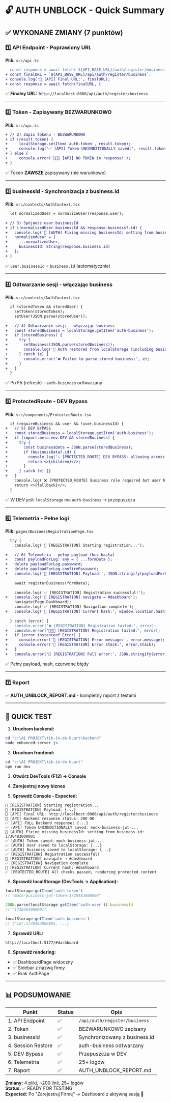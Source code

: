# 🔓 AUTH UNBLOCK - Quick Summary

## ✅ WYKONANE ZMIANY (7 punktów)

### 1️⃣ API Endpoint - Poprawiony URL
**Plik:** `src/api.ts`
```diff
- const response = await fetch(`${API_BASE_URL}/auth/register/business`, {
+ const finalURL = `${API_BASE_URL}/api/auth/register/business`;
+ console.log('📡 [API] Final URL:', finalURL);
+ const response = await fetch(finalURL, {
```
✅ **Finalny URL:** `http://localhost:8080/api/auth/register/business`

---

### 2️⃣ Token - Zapisywany BEZWARUNKOWO
**Plik:** `src/api.ts`
```diff
+ // 2) Zapis tokenu - BEZWARUNKOWO
+ if (result.token) {
+     localStorage.setItem('auth-token', result.token);
+     console.log('✅ [API] Token UNCONDITIONALLY saved:', result.token.substring(0, 20) + '...');
+ } else {
+     console.error('🔴🔴🔴 [API] NO TOKEN in response!');
+ }
```
✅ Token **ZAWSZE** zapisywany (nie warunkowo)

---

### 3️⃣ businessId - Synchronizacja z business.id
**Plik:** `src/contexts/AuthContext.tsx`
```diff
  let normalizedUser = normalizeUser(response.user);
  
+ // 3) Spójność user.businessId
+ if (!normalizedUser.businessId && response.business?.id) {
+   console.log('🔧 [AUTH] Fixing missing businessId: setting from business.id:', response.business.id);
+   normalizedUser = {
+     ...normalizedUser,
+     businessId: String(response.business.id)
+   };
+ }
```
✅ `user.businessId` = `business.id` (automatycznie)

---

### 4️⃣ Odtwarzanie sesji - włączając business
**Plik:** `src/contexts/AuthContext.tsx`
```diff
  if (storedToken && storedUser) {
    setToken(storedToken);
    setUser(JSON.parse(storedUser));
    
+   // 4) Odtwarzanie sesji - włączając business
+   const storedBusiness = localStorage.getItem('auth-business');
+   if (storedBusiness) {
+     try {
+       setBusiness(JSON.parse(storedBusiness));
+       console.log('🔐 Auth restored from localStorage (including business)');
+     } catch (e) {
+       console.error('❌ Failed to parse stored business:', e);
+     }
+   }
  }
```
✅ Po F5 (refresh) - `auth-business` odtwarzany

---

### 5️⃣ ProtectedRoute - DEV Bypass
**Plik:** `src/components/ProtectedRoute.tsx`
```diff
  if (requireBusiness && user && !user.businessId) {
+   // 5) DEV BYPASS
+   const storedBusiness = localStorage.getItem('auth-business');
+   if (import.meta.env.DEV && storedBusiness) {
+     try {
+       const businessData = JSON.parse(storedBusiness);
+       if (businessData?.id) {
+         console.log('⚠️ [PROTECTED_ROUTE] DEV BYPASS: allowing access');
+         return <>{children}</>;
+       }
+     } catch (e) {}
+   }
    console.log('❌ [PROTECTED_ROUTE] Business role required but user has no businessId');
    return <>{fallback}</>;
  }
```
✅ W DEV jeśli `localStorage` ma `auth-business` → przepuszcza

---

### 6️⃣ Telemetria - Pełne logi
**Plik:** `pages/BusinessRegistrationPage.tsx`
```diff
  try {
    console.log('🔵 [REGISTRATION] Starting registration...');
    
+   // 6) Telemetria - pełny payload (bez hasła)
+   const payloadForLog: any = { ...formData };
+   delete payloadForLog.password;
+   delete payloadForLog.confirmPassword;
+   console.log('🔵 [REGISTRATION] Payload:', JSON.stringify(payloadForLog, null, 2));
    
    await registerBusiness(formData);
    
    console.log('✅ [REGISTRATION] Registration successful!');
+   console.log('🔵 [REGISTRATION] navigate → #dashboard');
    navigate(Page.Dashboard);
    console.log('✅ [REGISTRATION] Navigation complete');
+   console.log('🔵 [REGISTRATION] Current hash:', window.location.hash);
    
  } catch (error) {
-   console.error('❌ [REGISTRATION] Registration failed:', error);
+   console.error('🔴🔴🔴 [REGISTRATION] Registration failed:', error);
+   if (error instanceof Error) {
+     console.error('🔴 [REGISTRATION] Error message:', error.message);
+     console.error('🔴 [REGISTRATION] Error stack:', error.stack);
+   }
+   console.error('🔴 [REGISTRATION] Full error:', JSON.stringify(error, null, 2));
```
✅ Pełny payload, hash, czerwone błędy

---

### 7️⃣ Raport
✅ **AUTH_UNBLOCK_REPORT.md** - kompletny raport z testami

---

## 🧪 QUICK TEST

1. **Uruchom backend:**
```powershell
cd "c:\AI PROJEKT\tik-in-de-buurt\backend"
node enhanced-server.js
```

2. **Uruchom frontend:**
```powershell
cd "c:\AI PROJEKT\tik-in-de-buurt"
npm run dev
```

3. **Otwórz DevTools (F12) → Console**

4. **Zarejestruj nowy biznes**

5. **Sprawdź Console - Expected:**
```
🔵 [REGISTRATION] Starting registration...
🔵 [REGISTRATION] Payload: {...}
📡 [API] Final URL: http://localhost:8080/api/auth/register/business
📡 [API] Backend response status: 200 OK
✅ [API] FULL Backend response: {...}
✅ [API] Token UNCONDITIONALLY saved: mock-business-jwt-...
🔧 [AUTH] Fixing missing businessId: setting from business.id: 1730483000001
✅ [AUTH] Token saved: mock-business-jwt-...
✅ [AUTH] User saved to localStorage: {...}
✅ [AUTH] Business saved to localStorage: {...}
✅ [REGISTRATION] Registration successful!
🔵 [REGISTRATION] navigate → #dashboard
✅ [REGISTRATION] Navigation complete
🔵 [REGISTRATION] Current hash: #dashboard
✅ [PROTECTED_ROUTE] All checks passed, rendering protected content
```

6. **Sprawdź localStorage (DevTools → Application):**
```javascript
localStorage.getItem('auth-token')
// "mock-business-jwt-token-1730483000000"

JSON.parse(localStorage.getItem('auth-user')).businessId
// "1730483000001"

localStorage.getItem('auth-business')
// {"id":1730483000001, ...}
```

7. **Sprawdź URL:**
```
http://localhost:5177/#dashboard
```

8. **Sprawdź rendering:**
- ✅ DashboardPage widoczny
- ✅ Sidebar z nazwą firmy
- ✅ Brak AuthPage

---

## 📊 PODSUMOWANIE

| Punkt | Status | Opis |
|-------|--------|------|
| 1. API Endpoint | ✅ | `/api/auth/register/business` |
| 2. Token | ✅ | BEZWARUNKOWO zapisany |
| 3. businessId | ✅ | Synchronizowany z business.id |
| 4. Session Restore | ✅ | auth-business odtwarzany |
| 5. DEV Bypass | ✅ | Przepuszcza w DEV |
| 6. Telemetria | ✅ | 25+ logów |
| 7. Raport | ✅ | AUTH_UNBLOCK_REPORT.md |

**Zmiany:** 4 pliki, ~200 linii, 25+ logów  
**Status:** ✅ READY FOR TESTING  
**Expected:** Po "Zarejestruj Firmę" → Dashboard z aktywną sesją 🚀
